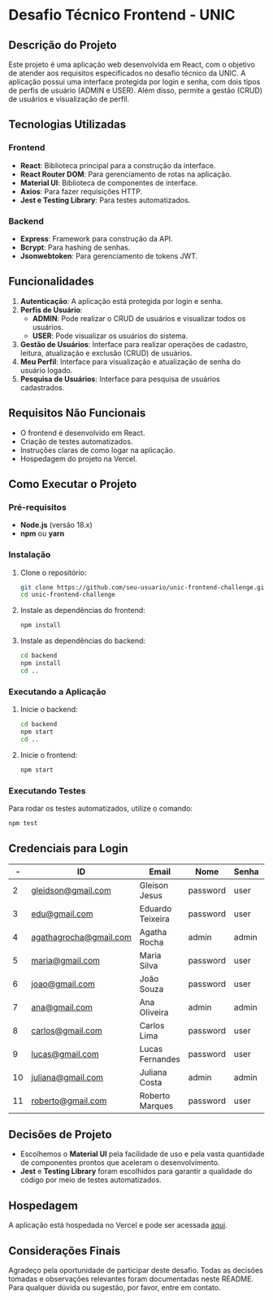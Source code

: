 # Desafio Técnico Frontend - UNIC

## Descrição do Projeto

Este projeto é uma aplicação web desenvolvida em React, com o objetivo de atender aos requisitos especificados no desafio técnico da UNIC. A aplicação possui uma interface protegida por login e senha, com dois tipos de perfis de usuário (ADMIN e USER). Além disso, permite a gestão (CRUD) de usuários e visualização de perfil.

## Tecnologias Utilizadas

### Frontend

- **React**: Biblioteca principal para a construção da interface.
- **React Router DOM**: Para gerenciamento de rotas na aplicação.
- **Material UI**: Biblioteca de componentes de interface.
- **Axios**: Para fazer requisições HTTP.
- **Jest e Testing Library**: Para testes automatizados.

### Backend

- **Express**: Framework para construção da API.
- **Bcrypt**: Para hashing de senhas.
- **Jsonwebtoken**: Para gerenciamento de tokens JWT.

## Funcionalidades

1. **Autenticação**: A aplicação está protegida por login e senha.
2. **Perfis de Usuário**:
   - **ADMIN**: Pode realizar o CRUD de usuários e visualizar todos os usuários.
   - **USER**: Pode visualizar os usuários do sistema.
3. **Gestão de Usuários**: Interface para realizar operações de cadastro, leitura, atualização e exclusão (CRUD) de usuários.
4. **Meu Perfil**: Interface para visualização e atualização de senha do usuário logado.
5. **Pesquisa de Usuários**: Interface para pesquisa de usuários cadastrados.

## Requisitos Não Funcionais

- O frontend é desenvolvido em React.
- Criação de testes automatizados.
- Instruções claras de como logar na aplicação.
- Hospedagem do projeto na Vercel.

## Como Executar o Projeto

### Pré-requisitos

- **Node.js** (versão 18.x)
- **npm** ou **yarn**

### Instalação

1. Clone o repositório:

   ```sh
   git clone https://github.com/seu-usuario/unic-frontend-challenge.git
   cd unic-frontend-challenge
   ```

2. Instale as dependências do frontend:

   ```sh
   npm install
   ```

3. Instale as dependências do backend:
   ```sh
   cd backend
   npm install
   cd ..
   ```

### Executando a Aplicação

1. Inicie o backend:

   ```sh
   cd backend
   npm start
   cd ..
   ```

2. Inicie o frontend:
   ```sh
   npm start
   ```

### Executando Testes

Para rodar os testes automatizados, utilize o comando:

```sh
npm test
```

## Credenciais para Login

| -   | ID                     | Email            | Nome     | Senha | Role  |
| --- | ---------------------- | ---------------- | -------- | ----- | ----- |
| 2   | gleidson@gmail.com     | Gleison Jesus    | password | user  | user  |
| 3   | edu@gmail.com          | Eduardo Teixeira | password | user  | user  |
| 4   | agathagrocha@gmail.com | Agatha Rocha     | admin    | admin | admin |
| 5   | maria@gmail.com        | Maria Silva      | password | user  | user  |
| 6   | joao@gmail.com         | João Souza       | password | user  | user  |
| 7   | ana@gmail.com          | Ana Oliveira     | admin    | admin | admin |
| 8   | carlos@gmail.com       | Carlos Lima      | password | user  | user  |
| 9   | lucas@gmail.com        | Lucas Fernandes  | password | user  | user  |
| 10  | juliana@gmail.com      | Juliana Costa    | admin    | admin | admin |
| 11  | roberto@gmail.com      | Roberto Marques  | password | user  | user  |

## Decisões de Projeto

- Escolhemos o **Material UI** pela facilidade de uso e pela vasta quantidade de componentes prontos que aceleram o desenvolvimento.
- **Jest** e **Testing Library** foram escolhidos para garantir a qualidade do código por meio de testes automatizados.

## Hospedagem

A aplicação está hospedada no Vercel e pode ser acessada [aqui](https://unic-frontend-challenge-1ugg.vercel.app).

## Considerações Finais

Agradeço pela oportunidade de participar deste desafio. Todas as decisões tomadas e observações relevantes foram documentadas neste README. Para qualquer dúvida ou sugestão, por favor, entre em contato.
